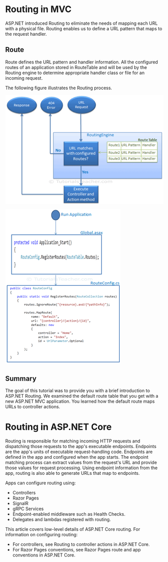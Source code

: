 # Routing in MVC
ASP.NET introduced Routing to eliminate the needs of mapping each URL with a physical file. Routing enables us to define a URL pattern that maps to the request handler. 
## Route
Route defines the URL pattern and handler information. All the configured routes of an application stored in RouteTable and will be used by the Routing engine to determine appropriate handler class or file for an incoming request.

The following figure illustrates the Routing process.

![imge](1.0.png)

![imge](2.0.png)
## Summary
The goal of this tutorial was to provide you with a brief introduction to ASP.NET Routing. We examined the default route table that you get with a new ASP.NET MVC application. You learned how the default route maps URLs to controller actions.


# Routing in ASP.NET Core
Routing is responsible for matching incoming HTTP requests and dispatching those requests to the app's executable endpoints. Endpoints are the app's units of executable request-handling code. Endpoints are defined in the app and configured when the app starts. The endpoint matching process can extract values from the request's URL and provide those values for request processing. Using endpoint information from the app, routing is also able to generate URLs that map to endpoints.

Apps can configure routing using:

- Controllers
- Razor Pages
- SignalR
- gRPC Services
- Endpoint-enabled middleware such as Health Checks.
- Delegates and lambdas registered with routing.

This article covers low-level details of ASP.NET Core routing. For information on configuring routing:

- For controllers, see Routing to controller actions in ASP.NET Core.
- For Razor Pages conventions, see Razor Pages route and app conventions in ASP.NET Core.